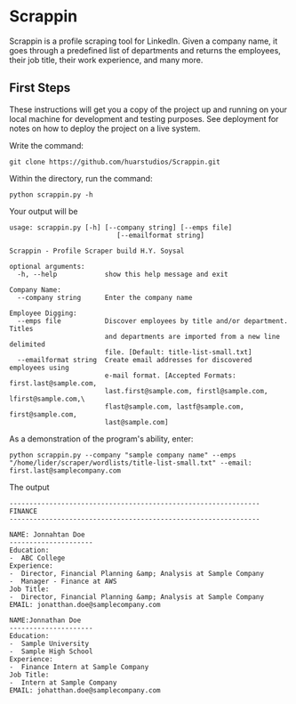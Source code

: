 # Scrappin 
  
Scrappin is a profile scraping tool for LinkedIn. Given a company name, it goes through a predefined list of departments and returns the employees, their job title, their work experience, and many more.

## First Steps

These instructions will get you a copy of the project up and running on your local machine for development and testing purposes. See deployment for notes on how to deploy the project on a live system.

Write the command:

```
git clone https://github.com/huarstudios/Scrappin.git
```

Within the directory, run the command:

```
python scrappin.py -h
```
Your output will be
```
usage: scrappin.py [-h] [--company string] [--emps file]
                           [--emailformat string]

Scrappin - Profile Scraper build H.Y. Soysal

optional arguments:
  -h, --help            show this help message and exit

Company Name:
  --company string      Enter the company name  
  
Employee Digging:
  --emps file           Discover employees by title and/or department. Titles
                        and departments are imported from a new line delimited
                        file. [Default: title-list-small.txt]
  --emailformat string  Create email addresses for discovered employees using
                        e-mail format. [Accepted Formats: first.last@sample.com,
                        last.first@sample.com, firstl@sample.com, lfirst@sample.com,\
                        flast@sample.com, lastf@sample.com, first@sample.com,
                        last@sample.com]
```

As a demonstration of the program's ability, enter:

```
python scrappin.py --company "sample company name" --emps "/home/lider/scraper/wordlists/title-list-small.txt" --email: first.last@samplecompany.com
```
The output 

```
---------------------------------------------------------------
FINANCE
---------------------------------------------------------------

NAME: Jonnahtan Doe
---------------------
Education:
-  ABC College
Experience:
-  Director, Financial Planning &amp; Analysis at Sample Company
-  Manager - Finance at AWS
Job Title:
-  Director, Financial Planning &amp; Analysis at Sample Company
EMAIL: jonatthan.doe@samplecompany.com 

NAME:Jonnathan Doe
---------------------
Education:
-  Sample University
-  Sample High School
Experience:
-  Finance Intern at Sample Company 
Job Title:
-  Intern at Sample Company
EMAIL: johatthan.doe@samplecompany.com

